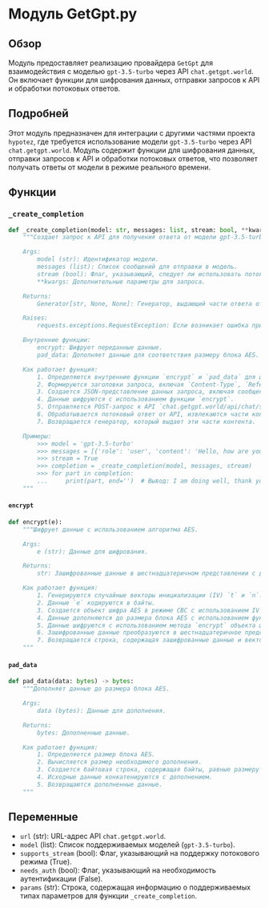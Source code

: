 # Модуль GetGpt.py

## Обзор

Модуль предоставляет реализацию провайдера `GetGpt` для взаимодействия с моделью `gpt-3.5-turbo` через API `chat.getgpt.world`. Он включает функции для шифрования данных, отправки запросов к API и обработки потоковых ответов.

## Подробней

Этот модуль предназначен для интеграции с другими частями проекта `hypotez`, где требуется использование модели `gpt-3.5-turbo` через API `chat.getgpt.world`. Модуль содержит функции для шифрования данных, отправки запросов к API и обработки потоковых ответов, что позволяет получать ответы от модели в режиме реального времени.

## Функции

### `_create_completion`

```python
def _create_completion(model: str, messages: list, stream: bool, **kwargs):
    """Создает запрос к API для получения ответа от модели gpt-3.5-turbo.

    Args:
        model (str): Идентификатор модели.
        messages (list): Список сообщений для отправки в модель.
        stream (bool): Флаг, указывающий, следует ли использовать потоковый режим.
        **kwargs: Дополнительные параметры для запроса.

    Returns:
        Generator[str, None, None]: Генератор, выдающий части ответа от модели.

    Raises:
        requests.exceptions.RequestException: Если возникает ошибка при отправке запроса.

    Внутренние функции:
        encrypt: Шифрует переданные данные.
        pad_data: Дополняет данные для соответствия размеру блока AES.

    Как работает функция:
        1. Определяются внутренние функции `encrypt` и `pad_data` для шифрования данных.
        2. Формируются заголовки запроса, включая `Content-Type`, `Referer` и `user-agent`.
        3. Создается JSON-представление данных запроса, включая сообщения, параметры модели и UUID.
        4. Данные шифруются с использованием функции `encrypt`.
        5. Отправляется POST-запрос к API `chat.getgpt.world/api/chat/stream` с зашифрованными данными.
        6. Обрабатывается потоковый ответ от API, извлекаются части контента из каждой строки ответа.
        7. Возвращается генератор, который выдает эти части контента.

    Примеры:
        >>> model = 'gpt-3.5-turbo'
        >>> messages = [{'role': 'user', 'content': 'Hello, how are you?'}]
        >>> stream = True
        >>> completion = _create_completion(model, messages, stream)
        >>> for part in completion:
        ...     print(part, end='')  # Вывод: I am doing well, thank you! How can I assist you today?
    """
```

#### `encrypt`

```python
def encrypt(e):
    """Шифрует данные с использованием алгоритма AES.

    Args:
        e (str): Данные для шифрования.

    Returns:
        str: Зашифрованные данные в шестнадцатеричном представлении с добавлением случайных векторов инициализации.

    Как работает функция:
        1. Генерируются случайные векторы инициализации (IV) `t` и `n`.
        2. Данные `e` кодируются в байты.
        3. Создается объект шифра AES в режиме CBC с использованием IV `t` и `n`.
        4. Данные дополняются до размера блока AES с использованием функции `pad_data`.
        5. Данные шифруются с использованием метода `encrypt` объекта шифра.
        6. Зашифрованные данные преобразуются в шестнадцатеричное представление и конкатенируются с IV `t` и `n`.
        7. Возвращается строка, содержащая зашифрованные данные и векторы инициализации.
    """
```

#### `pad_data`

```python
def pad_data(data: bytes) -> bytes:
    """Дополняет данные до размера блока AES.

    Args:
        data (bytes): Данные для дополнения.

    Returns:
        bytes: Дополненные данные.

    Как работает функция:
        1. Определяется размер блока AES.
        2. Вычисляется размер необходимого дополнения.
        3. Создается байтовая строка, содержащая байты, равные размеру дополнения.
        4. Исходные данные конкатенируются с дополнением.
        5. Возвращаются дополненные данные.
    """
```

## Переменные

-   `url` (str): URL-адрес API `chat.getgpt.world`.
-   `model` (list): Список поддерживаемых моделей (`gpt-3.5-turbo`).
-   `supports_stream` (bool): Флаг, указывающий на поддержку потокового режима (True).
-   `needs_auth` (bool): Флаг, указывающий на необходимость аутентификации (False).
-   `params` (str): Строка, содержащая информацию о поддерживаемых типах параметров для функции `_create_completion`.